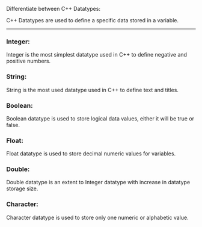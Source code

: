 Differentiate between C++ Datatypes: 

<p>C++ Datatypes are used to define a specific data stored in a variable.</p>
<hr>
<h3>Integer: </h3>
<p>Integer is the most simplest datatype used in C++ to define negative and positive numbers.</p>

<h3>String: </h3>
<p>String is the most used datatype used in C++ to define text and titles.</p>

<h3>Boolean: </h3>
<p>Boolean datatype is used to store logical data values, either it will be true or false.</p>

<h3>Float: </h3>
<p>Float datatype is used to store decimal numeric values for variables.</p>

<h3>Double: </h3>
<p>Double datatype is an extent to Integer datatype with increase in datatype storage size.</p>

<h3>Character: </h3>
<p>Character datatype is used to store only one numeric or alphabetic value.</p>
